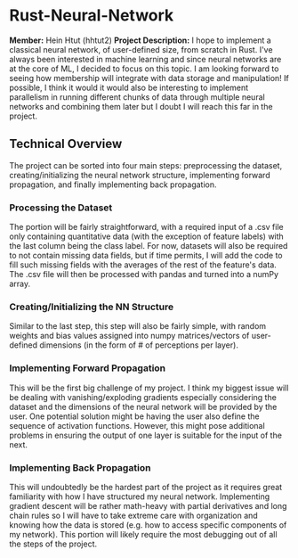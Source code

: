# Rust-Neural-Network
**Member:** Hein Htut (hhtut2)
**Project Description:** I hope to implement a classical neural network, of user-defined size, from scratch in Rust. I've always been interested in machine learning and since neural networks are at the core of ML, I decided to focus on this topic. I am looking forward to seeing how membership will integrate with data storage and manipulation! If possible, I think it would it would also be interesting to implement parallelism in running different chunks of data through multiple neural networks and combining them later but I doubt I will reach this far in the project.

## Technical Overview
The project can be sorted into four main steps: preprocessing the dataset, creating/initializing the neural network structure, implementing forward propagation, and finally implementing back propagation.

### Processing the Dataset
The portion will be fairly straightforward, with a required input of a .csv file only containing quantitative data (with the exception of feature labels) with the last column being the class label. For now, datasets will also be required to not contain missing data fields, but if time permits, I will add the code to fill such missing fields with the averages of the rest of the feature's data. The .csv file will then be processed with pandas and turned into a numPy array.

### Creating/Initializing the NN Structure
Similar to the last step, this step will also be fairly simple, with random weights and bias values assigned into numpy matrices/vectors of user-defined dimensions (in the form of # of perceptions per layer).

### Implementing Forward Propagation
This will be the first big challenge of my project. I think my biggest issue will be dealing with vanishing/exploding gradients especially considering the dataset and the dimensions of the neural network will be provided by the user. One potential solution might be having the user also define the sequence of activation functions. However, this might pose additional problems in ensuring the output of one layer is suitable for the input of the next.

### Implementing Back Propagation
This will undoubtedly be the hardest part of the project as it requires great familiarity with how I have structured my neural network. Implementing gradient descent will be rather math-heavy with partial derivatives and long chain rules so I will have to take extreme care with organization and knowing how the data is stored (e.g. how to access specific components of my network). This portion will likely require the most debugging out of all the steps of the project.
